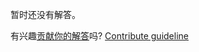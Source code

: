 
暂时还没有解答。

有兴趣[贡献你的解答](https://github.com/BFEdev/BFE.dev-solutions/blob/main/problem/remove-duplicate-letters-in-a-string_zh.md)吗? [Contribute guideline](https://github.com/BFEdev/BFE.dev-solutions#how-to-contribute)
